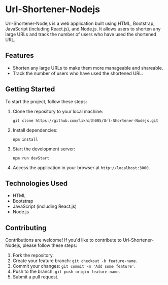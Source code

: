 # Url-Shortener-Nodejs

Url-Shortener-Nodejs is a web application built using HTML, Bootstrap, JavaScript (including React.js), and Node.js. It allows users to shorten any large URLs and track the number of users who have used the shortened URL.

## Features

- Shorten any large URLs to make them more manageable and shareable.
- Track the number of users who have used the shortened URL.

## Getting Started

To start the project, follow these steps:

1. Clone the repository to your local machine:

    ```
    git clone https://github.com/likhith005/Url-Shortener-Nodejs.git
    ```

2. Install dependencies:

    ```
    npm install
    ```

3. Start the development server:

    ```
    npm run devStart
    ```

4. Access the application in your browser at `http://localhost:3000`.

## Technologies Used

- HTML
- Bootstrap
- JavaScript (including React.js)
- Node.js

## Contributing

Contributions are welcome! If you'd like to contribute to Url-Shortener-Nodejs, please follow these steps:

1. Fork the repository.
2. Create your feature branch: `git checkout -b feature-name`.
3. Commit your changes: `git commit -m 'Add some feature'`.
4. Push to the branch: `git push origin feature-name`.
5. Submit a pull request.

